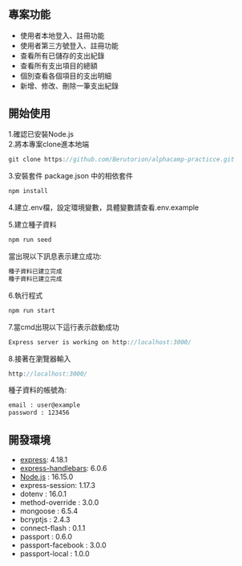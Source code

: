 # 
## 專案功能
* 使用者本地登入、註冊功能
* 使用者第三方號登入、註冊功能
* 查看所有已儲存的支出紀錄
* 查看所有支出項目的總額
* 個別查看各個項目的支出明細
* 新增、修改、刪除一筆支出紀錄


## 開始使用
1.確認已安裝Node.js  
2.將本專案clone進本地端
```js
git clone https://github.com/Berutorion/alphacamp-practicce.git
```
3.安裝套件 package.json 中的相依套件
```js
npm install
```
4.建立.env檔，設定環境變數，具體變數請查看.env.example

5.建立種子資料
```js
npm run seed
```
當出現以下訊息表示建立成功:
```js
種子資料已建立完成
種子資料已建立完成
```
6.執行程式
```js
npm run start
```
7.當cmd出現以下這行表示啟動成功
```js
Express server is working on http://localhost:3000/
```
8.接著在瀏覽器輸入
```js
http://localhost:3000/
```
種子資料的帳號為:
```bash
email : user@example
password : 123456
```
## 開發環境
 * [express](https://www.npmjs.com/package/express): 4.18.1
 * [express-handlebars](https://www.npmjs.com/package/express-handlebars): 6.0.6  
 * [Node.js](https://nodejs.org/zh-tw/download/) : 16.15.0
 * express-session: 1.17.3
 * dotenv : 16.0.1
 * method-override : 3.0.0
 * mongoose : 6.5.4
 * bcryptjs : 2.4.3
 * connect-flash : 0.1.1
 * passport : 0.6.0
 * passport-facebook : 3.0.0
 * passport-local : 1.0.0
